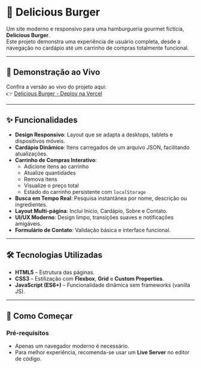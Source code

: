 # 🍔 Delicious Burger

Um site moderno e responsivo para uma hamburgueria gourmet fictícia, **Delicious Burger**.  
Este projeto demonstra uma experiência de usuário completa, desde a navegação no cardápio até um carrinho de compras totalmente funcional.

---

## 🚀 Demonstração ao Vivo
Confira a versão ao vivo do projeto aqui:  
👉 [Delicious Burger - Deploy na Vercel](https://projeto-hamburgueria-pi.vercel.app/)

---

## ✨ Funcionalidades

- **Design Responsivo**: Layout que se adapta a desktops, tablets e dispositivos móveis.
- **Cardápio Dinâmico**: Itens carregados de um arquivo JSON, facilitando atualizações.
- **Carrinho de Compras Interativo**:
  - Adicione itens ao carrinho
  - Atualize quantidades
  - Remova itens
  - Visualize o preço total
  - Estado do carrinho persistente com `localStorage`
- **Busca em Tempo Real**: Pesquisa instantânea por nome, descrição ou ingredientes.
- **Layout Multi-página**: Inclui Início, Cardápio, Sobre e Contato.
- **UI/UX Moderno**: Design limpo, transições suaves e notificações amigáveis.
- **Formulário de Contato**: Validação básica e interface funcional.

---

## 🛠️ Tecnologias Utilizadas

- **HTML5** – Estrutura das páginas.
- **CSS3** – Estilização com **Flexbox**, **Grid** e **Custom Properties**.
- **JavaScript (ES6+)** – Funcionalidade dinâmica sem frameworks (vanilla JS).

---

## 🏁 Como Começar

### Pré-requisitos
- Apenas um navegador moderno é necessário.  
- Para melhor experiência, recomenda-se usar um **Live Server** no editor de código.

